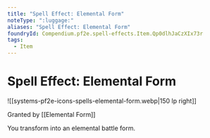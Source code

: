 ```yaml
---
title: "Spell Effect: Elemental Form"
noteType: ":luggage:"
aliases: "Spell Effect: Elemental Form"
foundryId: Compendium.pf2e.spell-effects.Item.Qp0dlhJaCzXIx73r
tags:
  - Item
---
```


# Spell Effect: Elemental Form
![[systems-pf2e-icons-spells-elemental-form.webp|150 lp right]]

Granted by [[Elemental Form]]

You transform into an elemental battle form.
